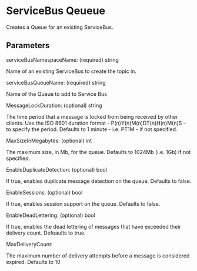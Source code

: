 # ServiceBus Qeueue

Creates a Queue for an existing ServiceBus.

## Parameters

serviceBusNamespaceName: (required) string

Name of an existing ServiceBus to create the topic in.

serviceBusQueueName: (required) string

Name of the Queue to add to Service Bus

MessageLockDuration: (optional) string

The time period that a message is locked from being received by other clients.
Use the ISO 8601 duration format - P(n)Y(n)M(n)DT(n)H(n)M(n)S - to specify the period.
Defaults to 1 minute - i.e. PT1M - if not specified.

MaxSizeInMegabytes: (optional) int

The maximum size, in Mb, for the queue.
Defaults to 1024Mb (i.e. 1Gb) if not specified.

EnableDuplicateDetection: (optional) bool

If true, enables duplicate message detection on the queue.
Defaults to false.

EnableSessions: (optional) bool

If true, enables session support on the queue.
Defaults to false.

EnableDeadLettering: (optional) bool

If true, enables the dead lettering of messages that have exceeded their delivery count.
Defeaults to true.

MaxDeliveryCount:

The maximum number of delivery attempts before a message is considered expired.
Defaults to 10
